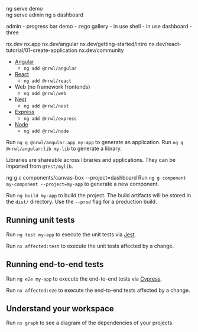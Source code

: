 
ng serve demo  
ng serve admin 
ng s dashboard

admin - progress bar
demo - zego 
gallery - in use
shell - in use
dashboard - three


nx.dev
nx.app
nx.dev/angular
nx.dev/getting-started/intro
nx.dev/react-tutorial/01-create-application
nx.dev/community

- [Angular](https://angular.io)
  - `ng add @nrwl/angular`
- [React](https://reactjs.org)
  - `ng add @nrwl/react`
- Web (no framework frontends)
  - `ng add @nrwl/web`
- [Nest](https://nestjs.com)
  - `ng add @nrwl/nest`
- [Express](https://expressjs.com)
  - `ng add @nrwl/express`
- [Node](https://nodejs.org)
  - `ng add @nrwl/node`

Run `ng g @nrwl/angular:app my-app` to generate an application.
Run `ng g @nrwl/angular:lib my-lib` to generate a library.

Libraries are shareable across libraries and applications. They can be imported from `@test/mylib`.

ng g c components/canvas-box --project=dashboard
Run `ng g component my-component --project=my-app` to generate a new component.

Run `ng build my-app` to build the project. The build artifacts will be stored in the `dist/` directory. Use the `--prod` flag for a production build.

## Running unit tests

Run `ng test my-app` to execute the unit tests via [Jest](https://jestjs.io).

Run `nx affected:test` to execute the unit tests affected by a change.

## Running end-to-end tests

Run `ng e2e my-app` to execute the end-to-end tests via [Cypress](https://www.cypress.io).

Run `nx affected:e2e` to execute the end-to-end tests affected by a change.

## Understand your workspace

Run `nx graph` to see a diagram of the dependencies of your projects.
